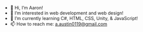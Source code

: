 - 👋 Hi, I’m Aaron!
- 👀 I’m interested in web development and web design!
- 🌱 I’m currently learning C#, HTML, CSS, Unity, & JavaScript!
- 📫 How to reach me: a.austin0119@gmail.com

<!---
autumn-austin/autumn-austin is a ✨ special ✨ repository because its `README.md` (this file) appears on your GitHub profile.
You can click the Preview link to take a look at your changes.
--->
